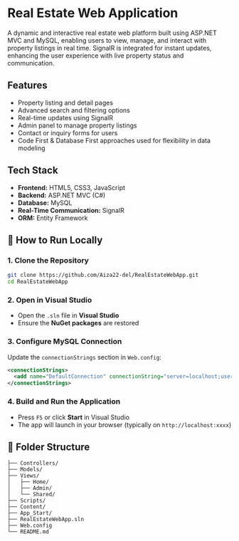 # Real Estate Web Application

A dynamic and interactive real estate web platform built using ASP.NET MVC and MySQL, enabling users to view, manage, and interact with property listings in real time. SignalR is integrated for instant updates, enhancing the user experience with live property status and communication.

## Features

- Property listing and detail pages
- Advanced search and filtering options
- Real-time updates using SignalR
- Admin panel to manage property listings
- Contact or inquiry forms for users
- Code First & Database First approaches used for flexibility in data modeling

## Tech Stack

- **Frontend:** HTML5, CSS3, JavaScript
- **Backend:** ASP.NET MVC (C#)
- **Database:** MySQL
- **Real-Time Communication:** SignalR
- **ORM:** Entity Framework

## 🧪 How to Run Locally

### 1. Clone the Repository

```bash
git clone https://github.com/Aiza22-del/RealEstateWebApp.git
cd RealEstateWebApp
````

### 2. Open in Visual Studio

* Open the `.sln` file in **Visual Studio**
* Ensure the **NuGet packages** are restored

### 3. Configure MySQL Connection

Update the `connectionStrings` section in `Web.config`:

```xml
<connectionStrings>
  <add name="DefaultConnection" connectionString="server=localhost;user id=root;password=yourpassword;database=realestate_db;" providerName="MySql.Data.MySqlClient"/>
</connectionStrings>
```

### 4. Build and Run the Application

* Press `F5` or click **Start** in Visual Studio
* The app will launch in your browser (typically on `http://localhost:xxxx`)

## 📂 Folder Structure

```
├── Controllers/
├── Models/
├── Views/
│   ├── Home/
│   ├── Admin/
│   └── Shared/
├── Scripts/
├── Content/
├── App_Start/
├── RealEstateWebApp.sln
├── Web.config
└── README.md
```
